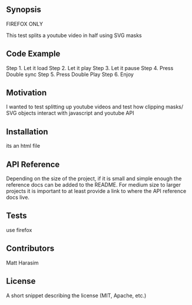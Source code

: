 ## Synopsis

FIREFOX ONLY

This test splits a youtube video in half using SVG masks

## Code Example

Step 1. Let it load
Step 2. Let it play
Step 3. Let it pause
Step 4. Press Double sync
Step 5. Press Double Play
Step 6. Enjoy

## Motivation

I wanted to test splitting up youtube videos and test how clipping masks/ SVG objects interact with javascript and youtube API

## Installation

its an html file

## API Reference

Depending on the size of the project, if it is small and simple enough the reference docs can be added to the README. For medium size to larger projects it is important to at least provide a link to where the API reference docs live.

## Tests

use firefox

## Contributors

Matt Harasim

## License

A short snippet describing the license (MIT, Apache, etc.)